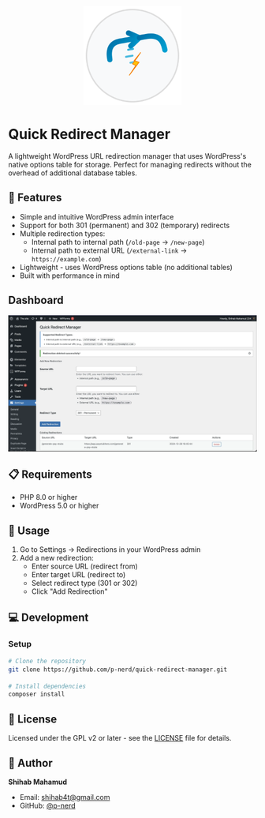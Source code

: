 <p align="center">
  <img src="./assets/logo.svg" alt="Quick Redirect Manager Logo" width="200" height="200" />
</p>

# Quick Redirect Manager

A lightweight WordPress URL redirection manager that uses WordPress's native options table for storage. Perfect for managing redirects without the overhead of additional database tables.

## 🚀 Features

- Simple and intuitive WordPress admin interface
- Support for both 301 (permanent) and 302 (temporary) redirects
- Multiple redirection types:
    - Internal path to internal path (`/old-page` → `/new-page`)
    - Internal path to external URL (`/external-link` → `https://example.com`)
- Lightweight - uses WordPress options table (no additional tables)
- Built with performance in mind

## Dashboard

![dashboard](./assets/dashboard.webp)

## 📋 Requirements

- PHP 8.0 or higher
- WordPress 5.0 or higher

## 🔧 Usage

1. Go to Settings → Redirections in your WordPress admin
2. Add a new redirection:
    - Enter source URL (redirect from)
    - Enter target URL (redirect to)
    - Select redirect type (301 or 302)
    - Click "Add Redirection"

## 💻 Development

### Setup

```bash
# Clone the repository
git clone https://github.com/p-nerd/quick-redirect-manager.git

# Install dependencies
composer install
```

## 📝 License

Licensed under the GPL v2 or later - see the [LICENSE](LICENSE) file for details.

## 👤 Author

**Shihab Mahamud**

- Email: shihab4t@gmail.com
- GitHub: [@p-nerd](https://github.com/p-nerd)
